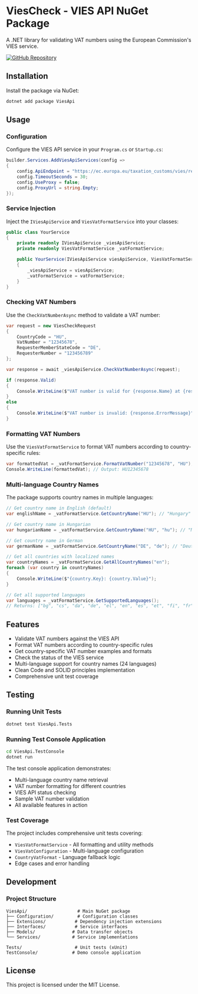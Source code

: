 # ViesCheck - VIES API NuGet Package

A .NET library for validating VAT numbers using the European Commission's VIES service.

[![GitHub Repository](https://img.shields.io/badge/GitHub-ViesCheck-blue?style=flat-square&logo=github)](https://github.com/safigi/ViesCheck)

## Installation

Install the package via NuGet:

```bash
dotnet add package ViesApi
```

## Usage

### Configuration

Configure the VIES API service in your `Program.cs` or `Startup.cs`:

```csharp
builder.Services.AddViesApiServices(config =>
{
    config.ApiEndpoint = "https://ec.europa.eu/taxation_customs/vies/rest-api";
    config.TimeoutSeconds = 30;
    config.UseProxy = false;
    config.ProxyUrl = string.Empty;
});
```

### Service Injection

Inject the `IViesApiService` and `ViesVatFormatService` into your classes:

```csharp
public class YourService
{
    private readonly IViesApiService _viesApiService;
    private readonly ViesVatFormatService _vatFormatService;

    public YourService(IViesApiService viesApiService, ViesVatFormatService vatFormatService)
    {
        _viesApiService = viesApiService;
        _vatFormatService = vatFormatService;
    }
}
```

### Checking VAT Numbers

Use the `CheckVatNumberAsync` method to validate a VAT number:

```csharp
var request = new ViesCheckRequest
{
    CountryCode = "HU",
    VatNumber = "12345678",
    RequesterMemberStateCode = "DE",
    RequesterNumber = "123456789"
};

var response = await _viesApiService.CheckVatNumberAsync(request);

if (response.Valid)
{
    Console.WriteLine($"VAT number is valid for {response.Name} at {response.Address}");
}
else
{
    Console.WriteLine($"VAT number is invalid: {response.ErrorMessage}");
}
```

### Formatting VAT Numbers

Use the `ViesVatFormatService` to format VAT numbers according to country-specific rules:

```csharp
var formattedVat = _vatFormatService.FormatVatNumber("12345678", "HU");
Console.WriteLine(formattedVat); // Output: HU12345678
```

### Multi-language Country Names

The package supports country names in multiple languages:

```csharp
// Get country name in English (default)
var englishName = _vatFormatService.GetCountryName("HU"); // "Hungary"

// Get country name in Hungarian
var hungarianName = _vatFormatService.GetCountryName("HU", "hu"); // "Magyarország"

// Get country name in German
var germanName = _vatFormatService.GetCountryName("DE", "de"); // "Deutschland"

// Get all countries with localized names
var countryNames = _vatFormatService.GetAllCountryNames("en");
foreach (var country in countryNames)
{
    Console.WriteLine($"{country.Key}: {country.Value}");
}

// Get all supported languages
var languages = _vatFormatService.GetSupportedLanguages();
// Returns: ["bg", "cs", "da", "de", "el", "en", "es", "et", "fi", "fr", "ga", "hr", "hu", "it", "lv", "lt", "mt", "nl", "pl", "pt", "ro", "sk", "sl", "sv"]
```

## Features

- Validate VAT numbers against the VIES API
- Format VAT numbers according to country-specific rules
- Get country-specific VAT number examples and formats
- Check the status of the VIES service
- Multi-language support for country names (24 languages)
- Clean Code and SOLID principles implementation
- Comprehensive unit test coverage

## Testing

### Running Unit Tests

```bash
dotnet test ViesApi.Tests
```

### Running Test Console Application

```bash
cd ViesApi.TestConsole
dotnet run
```

The test console application demonstrates:
- Multi-language country name retrieval
- VAT number formatting for different countries
- VIES API status checking
- Sample VAT number validation
- All available features in action

### Test Coverage

The project includes comprehensive unit tests covering:
- `ViesVatFormatService` - All formatting and utility methods
- `ViesVatConfiguration` - Multi-language configuration
- `CountryVatFormat` - Language fallback logic
- Edge cases and error handling

## Development

### Project Structure

```
ViesApi/                   # Main NuGet package
├── Configuration/         # Configuration classes
├── Extensions/           # Dependency injection extensions
├── Interfaces/           # Service interfaces
├── Models/              # Data transfer objects
└── Services/            # Service implementations

Tests/                    # Unit tests (xUnit)
TestConsole/             # Demo console application
```

## License

This project is licensed under the MIT License.